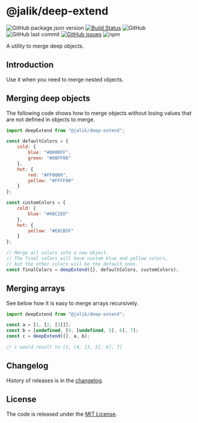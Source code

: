 # @jalik/deep-extend
![GitHub package.json version](https://img.shields.io/github/package-json/v/jalik/js-deep-extend.svg)
[![Build Status](https://travis-ci.com/jalik/js-deep-extend.svg?branch=master)](https://travis-ci.com/jalik/js-deep-extend)
![GitHub](https://img.shields.io/github/license/jalik/js-deep-extend.svg)
![GitHub last commit](https://img.shields.io/github/last-commit/jalik/js-deep-extend.svg)
[![GitHub issues](https://img.shields.io/github/issues/jalik/js-deep-extend.svg)](https://github.com/jalik/js-deep-extend/issues)
![npm](https://img.shields.io/npm/dt/@jalik/deep-extend.svg)

A utility to merge deep objects.

## Introduction

Use it when you need to merge nested objects.

## Merging deep objects

The following code shows how to merge objects without losing values that are not defined in objects to merge.

```js
import deepExtend from "@jalik/deep-extend";

const defaultColors = {
    cold: {
        blue: "#0000FF",
        green: "#00FF00"
    },
    hot: {
        red: "#FF0000",
        yellow: "#FFFF00"
    }
};

const customColors = {
    cold: {
        blue: "#48C2ED"
    },
    hot: {
        yellow: "#E6CB5F"
    }
};

// Merge all colors into a new object.
// The final colors will have custom blue and yellow colors,
// but the other colors will be the default ones.
const finalColors = deepExtend({}, defaultColors, customColors);
```

## Merging arrays

See below how it is easy to merge arrays recursively.

```js
import deepExtend from "@jalik/deep-extend";

const a = [1, [2, [3]]];
const b = [undefined, [4, [undefined, 5], 6], 7];
const c = deepExtend([], a, b);

// c would result to [1, [4, [3, 5], 6], 7]
```

## Changelog

History of releases is in the [changelog](./CHANGELOG.md).

## License

The code is released under the [MIT License](http://www.opensource.org/licenses/MIT).
